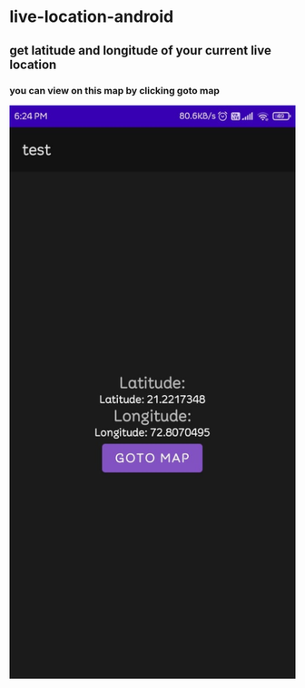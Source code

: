 # live-location-android
## get latitude and longitude of your current live location
### you can view on this map by clicking goto map 
<img src="https://github.com/hardyh8/live-location-android/blob/main/ss.jpg" />
